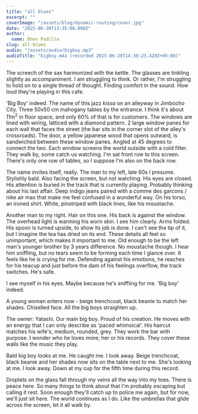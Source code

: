 ```yaml
---
title: "all blues"
excerpt: ""
coverImage: "/assets/blog/dynamic-routing/cover.jpg"
date: "2025-06-30T13:35:00.000Z"
author:
  name: Dhen Padilla
slug: all-blues
audio: "/assets/audio/bigboy.mp3"
audioTitle: "bigboy.m4a (recorded 2025-06-29T14:38:23.420Z+09:00)"
---
```


The screech of the sax harmonized with the kettle. The glasses are tinkling slightly as accompaniment. I am struggling to think. Or rather, I'm struggling to hold on to a single thread of thought. Finding comfort in the sound. How loud they're playing in this cafe. 

'Big Boy' indeed. The name of this jazz _kissa_ on an alleyway in Jimbocho City. Three 50x50 cm mahogany tables by the entrance. I think it's about 11m<sup>2</sup> in floor space, and only 60% of that is for customers.
The windows are lined with wiring, latticed with a diamond pattern. 2 large window panes for each wall that faces the street (the bar sits in the corner slot of the alley's crossroads). The door, a yellow japanese wood that opens outward, is sandwiched between these window panes. Angled at 45 degrees to connect the two. Each window screens the world outside with a cold filter. They walk by, some catch us watching. I'm sat front row to this screen. There's only one row of tables, so I suppose I'm also on the back row.

The name invites itself, really. The man to my left, late 60s I presume. Stylishly bald. Also facing the screen, but not watching. His eyes are closed. His attention is buried in the track that is currently playing. Probably thinking about his last affair. Deep indigo jeans paired with a comme des garcons / nike air max that make me feel confused in a wonderful way. On his torso, an ironed shirt. White, pinstriped with black lines, like his moustache.

Another man to my right. Hair on this one. His back is against the window. The overhead light is warming his worn skin. I see him clearly. Arms folded. His spoon is turned upside, to show its job is done. I can't see the tip of it, but I imagine the tea has dried on its end. These details all feel so unimportant, which makes it important to me.
Old enough to be the left man's younger brother by 3 years difference. No moustache though. 
I hear him sniffling, but no tears seem to be forming each time I glance over. It feels like he is crying for me.
Defending against his emotions, he reaches for his teacup and just before the dam of his feelings overflow, the track switches. He's safe.

I see myself in his eyes. Maybe because he's sniffling for me. 'Big boy' indeed.

A young woman enters now - beige trenchcoat, black beanie to match her shades. Chiselled face. All the big boys straighten up.

The owner: Yatashi. Our main big boy. Proud of his creation. He moves with an energy that I can only describe as 'paced whimsical'. His haircut matches his wife's, medium, rounded, grey. They work the bar with purpose. I wonder who he loves more; her or his records. They cover these walls like the music they play.

Bald big boy looks at me. He caught me. I look away.
Beige trenchcoat, black beanie and her shades now sits on the table next to me. She's looking at me. I look away.
Down at my cup for the fifth time during this record.

Droplets on the glass fall through my veins all the way into my toes. There is peace here. 
So many things to think about that I'm probably escaping but calling it rest. Soon enough they'll catch up to police me again, but for now, we'll just sit here. The world continues as I do. Like the umbrellas that glide across the screen, let it all walk by.

